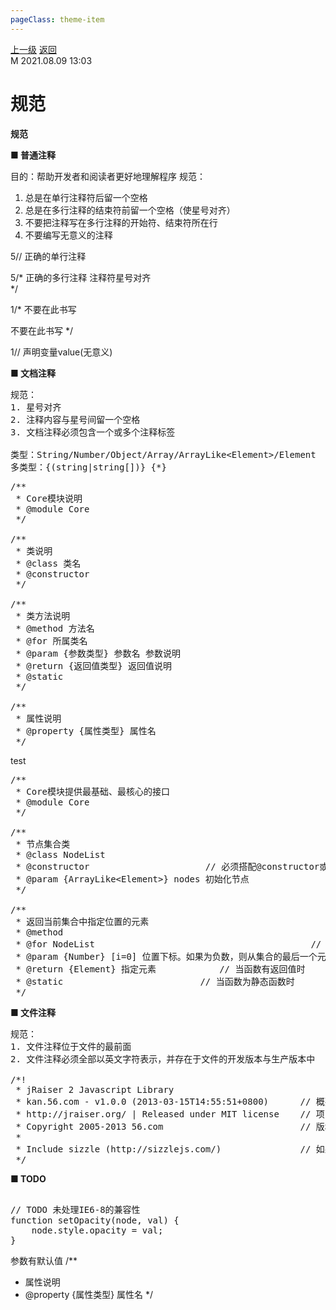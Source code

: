 ```yaml
---
pageClass: theme-item
---
```

<div class="extend-header">
    <div class="info">
        <div class="record">
            <a class="back" href="./">上一级</a>
            <a class="back" href="./">返回</a>
        </div>        
        <div class="mini">
            <span>M 2021.08.09 13:03</span>
        </div>
    </div>
    <div class="content"><div class="custom-block children"><ul></ul></div></div>
</div>
<div class="content-header">
<h1>规范</h1><strong>规范</strong>
</div>
<div class="static-content">

<strong>■ 普通注释</strong>

目的：帮助开发者和阅读者更好地理解程序
规范：
1. 总是在单行注释符后留一个空格
2. 总是在多行注释的结束符前留一个空格（使星号对齐）
3. 不要把注释写在多行注释的开始符、结束符所在行
4. 不要编写无意义的注释

5// 正确的单行注释

5/*
正确的多行注释
注释符星号对齐                           
 */

1/* 不要在此书写
                             
 不要在此书写 */

1// 声明变量value(无意义)



<strong>■ 文档注释</strong>

<pre class="custom-block">
规范：
1. 星号对齐
2. 注释内容与星号间留一个空格
3. 文档注释必须包含一个或多个注释标签

类型：String/Number/Object/Array/ArrayLike&lt;Element&gt;/Element
多类型：{(string|string[])} {*}
</pre>
<div class="box-flex"><div class="box-flex-item flex-1">


<pre class="custom-block">
<span class="comment color1">/**
 * Core模块说明
 * @module Core
 */</span>

<span class="comment color2">/**
 * 类说明
 * @class 类名
 * @constructor
 */</span>

<span class="comment color3">/**
 * 类方法说明
 * @method 方法名
 * @for 所属类名                     
 * @param {参数类型} 参数名 参数说明  
 * @return {返回值类型} 返回值说明    
 * @static                          
 */</span>

<span class="comment color4">/**
 * 属性说明
 * @property {属性类型} 属性名
 */</span>
</pre>

</div><div class="box-flex-item flex-4">
 test

<pre class="custom-block">
<span class="comment color1">/**
 * Core模块提供最基础、最核心的接口
 * @module Core
 */</span>

<span class="comment color2">/**
 * 节点集合类
 * @class NodeList
 * @constructor                     <span class="comment"> // 必须搭配@constructor或@static使用，分别标记非静态类与静态类</span>
 * @param {ArrayLike&lt;Element&gt;} nodes 初始化节点
 */</span>

<span class="comment color3">/**
 * 返回当前集合中指定位置的元素
 * @method
 * @for NodeList                                        <span class="comment"> // 没有指定@for时，表示此函数为全局或模块顶层函数</span>
 * @param {Number} [i=0] 位置下标。如果为负数，则从集合的最后一个元素开始倒数<span class="comment"> // 当函数有参数时</span>
 * @return {Element} 指定元素           <span class="comment"> // 当函数有返回值时</span>
 * @static                         <span class="comment"> // 当函数为静态函数时</span>
 */</span>
</pre>

</div></div>



<div class="box-flex"><div class="box-flex-item flex-1">

<strong>■ 文件注释</strong>

<pre class="custom-block">
规范：
1. 文件注释位于文件的最前面
2. 文件注释必须全部以英文字符表示，并存在于文件的开发版本与生产版本中

<span class="comment color3">/*!
 * jRaiser 2 Javascript Library
 * kan.56.com - v1.0.0 (2013-03-15T14:55:51+0800)     <span class="comment"> // 概要说明及版本(必须) 修改时间(必须)以ISO格式表示</span>
 * http://jraiser.org/ | Released under MIT license   <span class="comment"> // 项目地址(开源组件必须) 开源协议(开源组件必须)</span>
 * Copyright 2005-2013 56.com                         <span class="comment"> // 版权声明(必须)</span>
 *
 * Include sizzle (http://sizzlejs.com/)              <span class="comment"> // 如果文件内包含开源组件 则必须在文件注释中进行说明</span>
 */</span>
</pre>

</div><div class="box-flex-item flex-1">

<strong>■ TODO</strong>

<pre class="custom-block"><span class="comment">
// TODO 未处理IE6-8的兼容性</span>
function setOpacity(node, val) {
    node.style.opacity = val;
}
</pre>

</div></div>

参数有默认值
/**
 * 属性说明
 * @property {属性类型} 属性名
 */

</div>